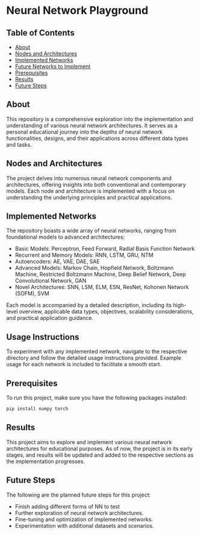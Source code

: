 # Neural Network Playground

## Table of Contents
- [About](#about)
- [Nodes and Architectures](#nodes-and-architectures)
- [Implemented Networks](#implemented-networks)
- [Future Networks to Implement](#future-networks-to-implement)
- [Prerequisites](#prerequisites)
- [Results](#results)
- [Future Steps](#future-steps)

## About
This repository is a comprehensive exploration into the implementation and understanding of various neural network architectures. It serves as a personal educational journey into the depths of neural network functionalities, designs, and their applications across different data types and tasks. 

## Nodes and Architectures
The project delves into numerous neural network components and architectures, offering insights into both conventional and contemporary models. Each node and architecture is implemented with a focus on understanding the underlying principles and practical applications.

## Implemented Networks
The repository boasts a wide array of neural networks, ranging from foundational models to advanced architectures:

- Basic Models: Perceptron, Feed Forward, Radial Basis Function Network
- Recurrent and Memory Models: RNN, LSTM, GRU, NTM
- Autoencoders: AE, VAE, DAE, SAE
- Advanced Models: Markov Chain, Hopfield Network, Boltzmann Machine, Restricted Boltzmann Machine, Deep Belief Network, Deep Convolutional Network, GAN
- Novel Architectures: SNN, LSM, ELM, ESN, ResNet, Kohonen Network (SOFM), SVM

Each model is accompanied by a detailed description, including its high-level overview, applicable data types, objectives, scalability considerations, and practical application guidance.

## Usage Instructions
To experiment with any implemented network, navigate to the respective directory and follow the detailed usage instructions provided. Example usage for each network is included to facilitate a smooth start.

## Prerequisites
To run this project, make sure you have the following packages installed:

```sh
pip install numpy torch 
```

## Results
This project aims to explore and implement various neural network architectures for educational purposes. As of now, the project is in its early stages, and results will be updated and added to the respective sections as the implementation progresses.

## Future Steps
The following are the planned future steps for this project:
- Finish adding different forms of NN to test
- Further exploration of neural network architectures.
- Fine-tuning and optimization of implemented networks.
- Experimentation with additional datasets and scenarios.
